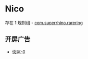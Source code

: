 # Nico

存在 1 规则组 - [com.superrhino.rarering](/src/apps/com.superrhino.rarering.ts)

## 开屏广告

- [快照-0](https://i.gkd.li/i/13853858)
